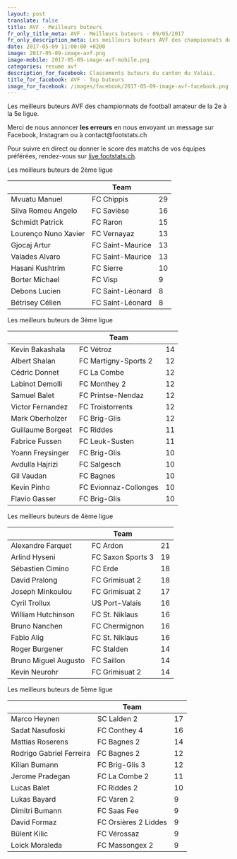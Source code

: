 ```yaml
---
layout: post
translate: false
title: AVF - Meilleurs buteurs
fr_only_title_meta: AVF - Meilleurs buteurs - 09/05/2017
fr_only_description_meta: Les meilleurs buteurs AVF des championnats de football amateur de la 2e à la 5e ligue - 09/05/2017
date: 2017-05-09 11:00:00 +0200
image: 2017-05-09-image-avf.png
image-mobile: 2017-05-09-image-avf-mobile.png
categories: resume avf
description_for_facebook: Classements buteurs du canton du Valais.
title_for_facebook: AVF - Top buteurs
image_for_facebook: /images/facebook/2017-05-09-image-avf-facebook.png
---
```

<p>Les meilleurs buteurs AVF des championnats de football amateur de la 2e à la 5e ligue.</p>
<p>Merci de nous annoncer <b>les erreurs</b> en nous envoyant un message sur Facebook, Instagram ou à contact@footstats.ch</p>
<p>Pour suivre en direct ou donner le score des matchs de vos équipes préférées, rendez-vous sur <a href='http://live.footstats.ch'>live.footstats.ch</a>.</p>

<p>Les meilleurs buteurs de 2ème ligue</p><table class="table"><thead><tr><th><i class="fa fa-male"></i></th><th>Team</th><th><i class="fa fa-futbol-o"></i></th></tr></thead><tbody><tr><td>Mvuatu Manuel</td><td>FC Chippis</td><td>29</td></tr><tr><td>Silva Romeu Angelo</td><td>FC Savièse</td><td>16</td></tr><tr><td>Schmidt Patrick</td><td>FC Raron</td><td>15</td></tr><tr><td>Lourenço Nuno Xavier</td><td>FC Vernayaz</td><td>13</td></tr><tr><td>Gjocaj Artur</td><td>FC Saint-Maurice</td><td>13</td></tr><tr><td>Valades Alvaro</td><td>FC Saint-Maurice</td><td>13</td></tr><tr><td>Hasani Kushtrim</td><td>FC Sierre</td><td>10</td></tr><tr><td>Borter Michael</td><td>FC Visp</td><td>9</td></tr><tr><td>Debons Lucien</td><td>FC Saint-Léonard</td><td>8</td></tr><tr><td>Bétrisey Célien</td><td>FC Saint-Léonard</td><td>8</td></tr></tbody></table><p>Les meilleurs buteurs de 3ème ligue</p><table class="table"><thead><tr><th><i class="fa fa-male"></i></th><th>Team</th><th><i class="fa fa-futbol-o"></i></th></tr></thead><tbody><tr><td>Kevin Bakashala</td><td>FC Vétroz</td><td>14</td></tr><tr><td>Albert Shalan</td><td>FC Martigny-Sports 2</td><td>12</td></tr><tr><td>Cédric Donnet</td><td>FC La Combe</td><td>12</td></tr><tr><td>Labinot Demolli</td><td>FC Monthey 2</td><td>12</td></tr><tr><td>Samuel Balet</td><td>FC Printse-Nendaz</td><td>12</td></tr><tr><td>Victor Fernandez</td><td>FC Troistorrents</td><td>12</td></tr><tr><td>Mark Oberholzer</td><td>FC Brig-Glis</td><td>12</td></tr><tr><td>Guillaume Borgeat</td><td>FC Riddes</td><td>11</td></tr><tr><td>Fabrice Fussen</td><td>FC Leuk-Susten</td><td>11</td></tr><tr><td>Yoann Freysinger</td><td>FC Brig-Glis</td><td>10</td></tr><tr><td>Avdulla Hajrizi</td><td>FC Salgesch</td><td>10</td></tr><tr><td>Gil Vaudan</td><td>FC Bagnes</td><td>10</td></tr><tr><td>Kevin Pinho</td><td>FC Evionnaz-Collonges</td><td>10</td></tr><tr><td>Flavio Gasser</td><td>FC Brig-Glis</td><td>10</td></tr></tbody></table><p>Les meilleurs buteurs de 4ème ligue</p><table class="table"><thead><tr><th><i class="fa fa-male"></i></th><th>Team</th><th><i class="fa fa-futbol-o"></i></th></tr></thead><tbody><tr><td>Alexandre Farquet</td><td>FC Ardon</td><td>21</td></tr><tr><td>Arlind Hyseni</td><td>FC Saxon Sports 3</td><td>19</td></tr><tr><td>Sébastien Cimino</td><td>FC Erde</td><td>18</td></tr><tr><td>David Pralong</td><td>FC Grimisuat 2</td><td>18</td></tr><tr><td>Joseph Minkoulou</td><td>FC Grimisuat 2</td><td>17</td></tr><tr><td>Cyril Trollux</td><td>US Port-Valais</td><td>16</td></tr><tr><td>William Hutchinson</td><td>FC St. Niklaus</td><td>16</td></tr><tr><td>Bruno Nanchen</td><td>FC Chermignon</td><td>16</td></tr><tr><td>Fabio Alig</td><td>FC St. Niklaus</td><td>16</td></tr><tr><td>Roger Burgener</td><td>FC Stalden</td><td>14</td></tr><tr><td>Bruno Miguel Augusto</td><td>FC Saillon</td><td>14</td></tr><tr><td>Kevin Neurohr</td><td>FC Grimisuat 2</td><td>14</td></tr></tbody></table><p>Les meilleurs buteurs de 5ème ligue</p><table class="table"><thead><tr><th><i class="fa fa-male"></i></th><th>Team</th><th><i class="fa fa-futbol-o"></i></th></tr></thead><tbody><tr><td>Marco Heynen</td><td>SC Lalden 2</td><td>17</td></tr><tr><td>Sadat Nasufoski</td><td>FC Conthey 4</td><td>16</td></tr><tr><td>Mattias Roserens</td><td>FC Bagnes 2</td><td>14</td></tr><tr><td>Rodrigo Gabriel Ferreira</td><td>FC Bagnes 2</td><td>12</td></tr><tr><td>Kilian Bumann</td><td>FC Brig-Glis 3</td><td>12</td></tr><tr><td>Jerome Pradegan</td><td>FC La Combe 2</td><td>11</td></tr><tr><td>Lucas Balet</td><td>FC Riddes 2</td><td>10</td></tr><tr><td>Lukas Bayard</td><td>FC Varen 2</td><td>9</td></tr><tr><td>Dimitri Bumann</td><td>FC Saas Fee</td><td>9</td></tr><tr><td>David Formaz</td><td>FC Orsières 2 Liddes</td><td>9</td></tr><tr><td>Bülent Kilic</td><td>FC Vérossaz</td><td>9</td></tr><tr><td>Loick Moraleda</td><td>FC Massongex 2</td><td>9</td></tr></tbody></table>